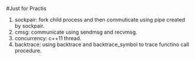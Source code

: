 #Just for Practis
1. sockpair: fork child process and then commuticate using pipe created by sockpair.
2. cmsg: communicate using sendmsg and recvmsg.
3. concurrency: c++11 thread.
4. backtrace: using backtrace and backtrace_symbol to trace functino call procedure.
